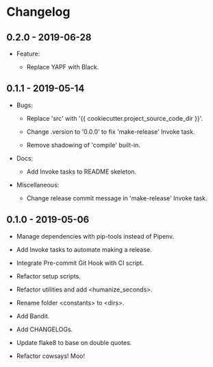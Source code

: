 # Changelog


## 0.2.0 - 2019-06-28

+ Feature:

    + Replace YAPF with Black.


## 0.1.1 - 2019-05-14

+ Bugs:

    + Replace 'src' with '{{ cookiecutter.project_source_code_dir }}'.
    
    + Change .version to '0.0.0' to fix 'make-release' Invoke task.
    
    + Remove shadowing of 'compile' built-in.

+ Docs:

    + Add Invoke tasks to README skeleton.

+ Miscellaneous:

    + Change release commit message in 'make-release' Invoke task.


## 0.1.0 - 2019-05-06

+ Manage dependencies with pip-tools instead of Pipenv.
 
+ Add Invoke tasks to automate making a release.

+ Integrate Pre-commit Git Hook with CI script.

+ Refactor setup scripts.

+ Refactor utilities and add <humanize_seconds>.

+ Rename folder \<constants> to \<dirs>.

+ Add Bandit.

+ Add CHANGELOGs.

+ Update flake8 to base on double quotes.

+ Refactor cowsays! Moo!

